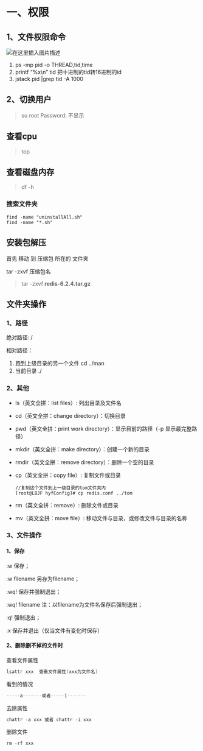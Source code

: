 # 一、权限

## 1、文件权限命令

![在这里插入图片描述](https://heyufei-1305336662.cos.ap-shanghai.myqcloud.com/my_img/ee7ea01eebfc4b2a9dc161f768251dcb.png)

1. ps -mp pid -o THREAD,tid,time
2. printf “%x\n” tid 把十进制的tid转16进制的id
3. jstack pid |grep tid -A 1000

## 2、切换用户

> su root
> Password:  不显示

## 查看cpu

>top

## 查看磁盘内存

>df -h
### 搜索文件夹

```
find -name "uninstallAll.sh"   
find -name "*.sh"   
```



> 

## 安装包解压

首先 移动 到 压缩包 所在的 文件夹

tar -zxvf 压缩包名

> tar -zxvf **redis-6.2.4.tar.gz**



## 文件夹操作



### 1、路径

绝对路径:  /

相对路径：

1. 	跑到上级目录的另一个文件   cd ../man
2. 	当前目录 ./

### 2、其他

- ls（英文全拼：list files）: 列出目录及文件名

- cd（英文全拼：change directory）：切换目录

- pwd（英文全拼：print work directory）：显示目前的路径（-p 显示最完整路径）

- mkdir（英文全拼：make directory）：创建一个新的目录

- rmdir（英文全拼：remove directory）：删除一个空的目录

- cp（英文全拼：copy file）: 复制文件或目录

  ```
  //复制这个文件到上一级目录的tom文件夹内
  [root@LBJF hyfConfig]# cp redis.conf ../tom
  ```

- rm（英文全拼：remove）: 删除文件或目录

- mv（英文全拼：move file）: 移动文件与目录，或修改文件与目录的名称



### 3、文件操作

#### 1、保存

:w 保存；

:w filename 另存为filename； 

:wq! 保存并强制退出；

:wq! filename 注：以filename为文件名保存后强制退出；

:q! 强制退出；

:x 保存并退出（仅当文件有变化时保存）
#### 2、删除删不掉的文件时



查看文件属性

```java
lsattr xxx  查看文件属性(xxx为文件名)
```

看到的情况

```java
-----a-------或者-----i-------
```

去除属性

```java
chattr -a xxx 或者 chattr -i xxx
```

删除文件

```java
rm -rf xxx
```
